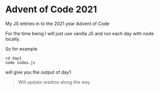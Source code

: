 # Advent of Code 2021

My JS entries in to the 2021 year Advent of Code

For the time being I will just use vanilla JS and run each day with node locally.

So for example
```
cd day1
node index.js
```
will give you the output of day1

> Will update readme along the way
